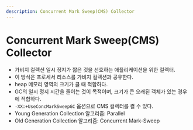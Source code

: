 ```yaml
---
description: Concurrent Mark Sweep(CMS) Collector
---
```


# Concurrent Mark Sweep\(CMS\) Collector



* 가비지 컬렉션 일시 정지가 짧은 것을 선호하는 애플리케이션을 위한 컬렉터.
* 이 방식은 프로세서 리소스를 가비지 컬렉션과 공유한다.
* heap 메모리 영역의 크기가 클 때 적합하다.
* GC의 일시 정지 시간을 줄이는 것이 목적이며, 크기가 큰 오래된 객체가 있는 경우에 적합하다.
* `-XX:+UseConcMarkSweepGC` 옵션으로 CMS 컬렉터를 켤 수 있다.
* Young Generation Collection 알고리즘: Parallel
* Old Generation Collection 알고리즘: Concurrent Mark-Sweep

